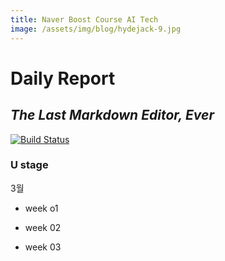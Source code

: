```yaml
---
title: Naver Boost Course AI Tech
image: /assets/img/blog/hydejack-9.jpg
---
```

# Daily Report
## _The Last Markdown Editor, Ever_


[![Build Status](https://travis-ci.org/joemccann/dillinger.svg?branch=master)](https://travis-ci.org/joemccann/dillinger)

### U stage
3월
- week o1

- week 02
- week 03


